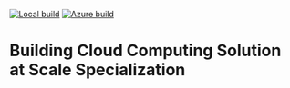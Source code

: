[![Local build](https://github.com/ahmed-gharib89/building-cloud-computing-solution-at-scale-specialization/actions/workflows/main.yml/badge.svg)](https://github.com/ahmed-gharib89/building-cloud-computing-solution-at-scale-specialization/actions/workflows/main.yml)
[![Azure build](https://github.com/ahmed-gharib89/building-cloud-computing-solution-at-scale-specialization/actions/workflows/azure.yml/badge.svg)](https://github.com/ahmed-gharib89/building-cloud-computing-solution-at-scale-specialization/actions/workflows/azure.yml)

# Building Cloud Computing Solution at Scale Specialization
